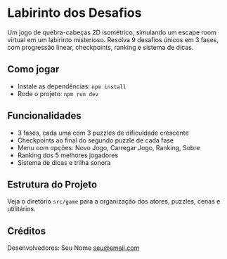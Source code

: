 # Labirinto dos Desafios

Um jogo de quebra-cabeças 2D isométrico, simulando um escape room virtual em um labirinto misterioso. Resolva 9 desafios únicos em 3 fases, com progressão linear, checkpoints, ranking e sistema de dicas.

## Como jogar
- Instale as dependências: `npm install`
- Rode o projeto: `npm run dev`

## Funcionalidades
- 3 fases, cada uma com 3 puzzles de dificuldade crescente
- Checkpoints ao final do segundo puzzle de cada fase
- Menu com opções: Novo Jogo, Carregar Jogo, Ranking, Sobre
- Ranking dos 5 melhores jogadores
- Sistema de dicas e trilha sonora

## Estrutura do Projeto
Veja o diretório `src/game` para a organização dos atores, puzzles, cenas e utilitários.

## Créditos
Desenvolvedores: Seu Nome <seu@email.com>
